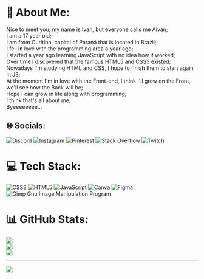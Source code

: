 # 💫 About Me:
Nice to meet you, my name is Ivan, but everyone calls me Aivan;<br>I am a 17 year old;<br>I am from Curitiba, capital of Paraná that is located in Brazil;<br>I fell in love with the programming area a year ago;<br>I started a year ago learning JavaScript with no idea how it worked;<br>Over time I discovered that the famous HTML5 and CSS3 existed;<br>Nowadays I'm studying HTML and CSS, I hope to finish them to start again in JS;<br>At the moment I'm in love with the Front-end, I think I'll grow on the Front, we'll see how the Back will be;<br>Hope I can grow in life along with programming;<br>I think that's all about me;<br>Byeeeeeeee…


## 🌐 Socials:
[![Discord](https://img.shields.io/badge/Discord-%237289DA.svg?logo=discord&logoColor=white)](htttps://discord.gg/Ivanrocha10) [![Instagram](https://img.shields.io/badge/Instagram-%23E4405F.svg?logo=Instagram&logoColor=white)](https://instagram.com/ivan.rocha10) [![Pinterest](https://img.shields.io/badge/Pinterest-%23E60023.svg?logo=Pinterest&logoColor=white)](https://pinterest.com/Ivanrocha12) [![Stack Overflow](https://img.shields.io/badge/-Stackoverflow-FE7A16?logo=stack-overflow&logoColor=white)](https://stackoverflow.com/users/Ivanrocha10) [![Twitch](https://img.shields.io/badge/Twitch-%239146FF.svg?logo=Twitch&logoColor=white)](https://twitch.tv/Ivanrocha10) 

# 💻 Tech Stack:
![CSS3](https://img.shields.io/badge/css3-%231572B6.svg?style=flat&logo=css3&logoColor=white) ![HTML5](https://img.shields.io/badge/html5-%23E34F26.svg?style=flat&logo=html5&logoColor=white) ![JavaScript](https://img.shields.io/badge/javascript-%23323330.svg?style=flat&logo=javascript&logoColor=%23F7DF1E) ![Canva](https://img.shields.io/badge/Canva-%2300C4CC.svg?style=flat&logo=Canva&logoColor=white) 	![Figma](https://img.shields.io/badge/figma-%23F24E1E.svg?style=flat&logo=figma&logoColor=white) ![Gimp Gnu Image Manipulation Program](https://img.shields.io/badge/Gimp-657D8B?style=flat&logo=gimp&logoColor=FFFFFF)
# 📊 GitHub Stats:
![](https://github-readme-stats.vercel.app/api?username=ivanrocha10&theme=radical&hide_border=false&include_all_commits=false&count_private=false)<br/>
![](https://github-readme-streak-stats.herokuapp.com/?user=ivanrocha10&theme=radical&hide_border=false)<br/>
![](https://github-readme-stats.vercel.app/api/top-langs/?username=ivanrocha10&theme=radical&hide_border=false&include_all_commits=false&count_private=false&layout=compact)

---
[![](https://visitcount.itsvg.in/api?id=Ivanrocha10&label=Profile%20Views&pretty=true)](https://visitcount.itsvg.in)
